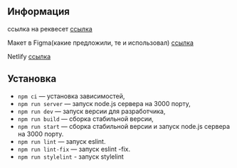 ## Информация

ссылка на реквесет [ссылка](https://github.com/apdashi/middle.messenger.praktikum.yandex/pull/3)

Макет в Figma(какие предложили, те и
использовал) [ссылка](https://www.figma.com/file/jF5fFFzgGOxQeB4CmKWTiE/Chat_external_link?type=design&node-id=0-1&t=PFIPSVBRSFeCTuuu-0)

Netlify [ссылка](https://papaya-lily-56199e.netlify.app/)

## Установка

- `npm ci` — установка зависимостей,
- `npm run server` — запуск node.js сервера на 3000 порту,
- `npm run dev` — запуск версии для разработчика,
- `npm run build` — сборка стабильной версии,
- `npm run start` — сборка стабильной версии и запуск node.js сервера на 3000 порту.
- `npm run lint` — запуск eslint.
- `npm run lint-fix` — запуск eslint -fix. 
- `npm run stylelint` - запуск stylelint
